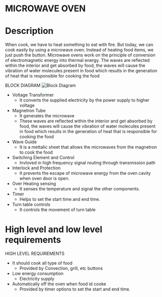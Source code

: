 # MICROWAVE OVEN

# Description
When cook, we have to heat something to eat with fire. But today, we can cook easily by using a microwave oven. Instead of heating food items, we just push the button.
    Microwave ovens work on the principle of conversion of electromagnetic energy into thermal energy. The waves are reflected within the interior and get absorbed by food, the waves will cause the vibration of water molecules present in food which results in the generation of heat that is responsible for cooking the food
    
BLOCK DIAGRAM 
![Block Diagram](https://user-images.githubusercontent.com/66207959/154832540-4f35ff89-d0f1-460d-a50b-87dababa2636.png)

* Voltage Transformer
    * It converts the supplied electricity by the power supply to higher voltage 
* Magnetron Tube
    * It generates the microwave
    * These waves are reflected within the interior and get absorbed by food, the waves will cause the vibration of water molecules present in food which results in the generation of heat that is responsible for cooking the food
* Wave Guide
    * It is a mettalic sheet that allows the microwaves from the magnetron to cook the food
* Switching Element and Control
    * Invloved in high frequency signal routing through transmission path
* Interlock and Protection 
    * It prevents the escape of microwave energy from the oven cavity when oven door is open.
* Over Heating sensing
    * It senses the temperature and signal the other components.
* Timer
    * Helps to set the start time and end time.
* Turn table controls
    * It controls the movement of turn table

# High level and low level requirements

HIGH LEVEL REQUIREMENTS
* It should cook all type of food
    * Provided by Convection, grill, etc buttons
* Low energy consumption 
    * Electricity supply
* Automatically off the oven when food id cooke 
    * Provided by timer options to set the start and end time. 
